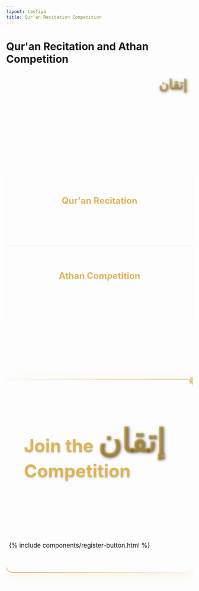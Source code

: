 ```yaml
---
layout: tasfiya
title: Qur'an Recitation Competition
---
```


<div class="islamic-decoration">
    <h1>Qur'an Recitation and Athan Competition</h1>
</div>

<p class="lead mb-5">
    SIO Abul Fazal presents the first edition of <span class="thuluth-text">إتقان</span> competition, which brings together all those with beautiful and touching voices in the Qur'an Recitation and the Athan from all over the place, in Delhi, which aims to honor the most beautiful voices in Qur'an Recitation and Athan raising.
    
</p>

<div class="row justify-content-center mt-5">
    <div class="col-md-4 mb-4">
        <div class="feature-card">
            <i class="fas fa-book-quran fa-3x mb-3" style="color: #dfb456;"></i>
            <h3>Qur'an Recitation</h3>
            <p>Showcase your talent in reciting the Holy Qur'an with proper Tajweed and beautiful voice</p>
        </div>
    </div>
    <div class="col-md-4 mb-4">
        <div class="feature-card">
            <i class="fas fa-mosque fa-3x mb-3" style="color: #dfb456;"></i>
            <h3>Athan Competition</h3>
            <p>Present the call to prayer with your melodious voice and perfect pronunciation</p>
        </div>
    </div>
</div>

<div class="register-hero-section">
    <div class="register-hero-bg"></div>
    <div class="container">
        <div class="row justify-content-center">
            <div class="col-lg-10 text-center">
                <div class="register-content">
                    <h2 class="mb-4">Join the <span class="thuluth-text">إتقان</span> Competition</h2>
                    <p class="lead mb-4">Showcase your talent in Quran recitation and Adhan. Register now to be part of this blessed journey.</p>
                    <div class="register-hero-button">
                        {% include components/register-button.html %}
                    </div>
                </div>
            </div>
        </div>
    </div>
</div>

<style>
/* Add Thuluth font */
@import url('https://fonts.googleapis.com/css2?family=Amiri:wght@400;700&display=swap');

.thuluth-text {
    font-family: 'Amiri', serif;
    font-size: 1.8em;
    background: linear-gradient(45deg, #dfb456, #e6c172);
    -webkit-background-clip: text;
    -webkit-text-fill-color: transparent;
    text-shadow: 2px 2px 4px rgba(0, 0, 0, 0.3);
    font-weight: 700;
    filter: drop-shadow(2px 2px 4px rgba(0, 0, 0, 0.3));
    display: inline-block;
}

.lead {
    font-size: 1.25rem;
    font-weight: 300;
    line-height: 1.8;
    text-align: center;
    color: rgba(255, 255, 255, 0.9);
}

.feature-card {
    background: rgba(255, 255, 255, 0.02);
    border-radius: 8px;
    padding: 2rem;
    transition: background 0.3s ease;
    border: 1px solid rgba(223, 180, 86, 0.1);
}

.feature-card:hover {
    background: rgba(223, 180, 86, 0.05);
}

.feature-card h3 {
    color: #dfb456;
    font-size: 1.5rem;
    margin-bottom: 1rem;
    text-align: center;
}

.feature-card p {
    color: rgba(255, 255, 255, 0.9);
    margin-bottom: 0;
    text-align: center;
    line-height: 1.6;
    font-size: 1.1rem;
}

@media (max-width: 768px) {
    .thuluth-text {
        font-size: 1.5em;
    }
}

.register-hero-section {
    position: relative;
    padding: 6rem 0;
    margin-top: 4rem;
    overflow: hidden;
}

.register-hero-bg {
    position: absolute;
    top: 0;
    left: 0;
    right: 0;
    bottom: 0;
    background: url('/assets/img/islamic/pattern.png') center/cover;
    opacity: 0.05;
    animation: slowMove 20s linear infinite;
}

@keyframes slowMove {
    0% { transform: translate(0, 0) rotate(0deg); }
    50% { transform: translate(2%, 2%) rotate(1deg); }
    100% { transform: translate(0, 0) rotate(0deg); }
}

.register-content {
    position: relative;
    z-index: 1;
    padding: 3rem;
    border-radius: 20px;
    backdrop-filter: blur(10px);
    box-shadow: 0 8px 32px rgba(223, 180, 86, 0.15);
}

.register-content::before {
    content: '';
    position: absolute;
    inset: -2px;
    border-radius: 20px;
    padding: 2px;
    background: linear-gradient(45deg, #dfb456, transparent, #e6c172);
    -webkit-mask: linear-gradient(#fff 0 0) content-box, linear-gradient(#fff 0 0);
    mask: linear-gradient(#fff 0 0) content-box, linear-gradient(#fff 0 0);
    -webkit-mask-composite: xor;
    mask-composite: exclude;
}

.register-content h2 {
    color: #dfb456;
    font-size: 3rem;
    margin-bottom: 1.5rem;
    text-shadow: 0 2px 4px rgba(0, 0, 0, 0.2);
}

.register-content .lead {
    color: rgba(255, 255, 255, 0.9);
    font-size: 1.4rem;
    line-height: 1.6;
    margin-bottom: 2rem;
}

.register-hero-button {
    transform: scale(1.2);
    margin: 2rem 0 1rem;
}

.register-hero-button .register-button {
    padding: 1rem 2.5rem;
    font-size: 1.2rem;
    box-shadow: 0 8px 25px rgba(223, 180, 86, 0.3);
}

/* Decorative elements */
.register-content::after {
    content: '❁';
    position: absolute;
    top: -1rem;
    right: -1rem;
    font-size: 2rem;
    color: #dfb456;
    animation: rotate 10s linear infinite;
}

@keyframes rotate {
    from { transform: rotate(0deg); }
    to { transform: rotate(360deg); }
}

/* Mobile responsive */
@media (max-width: 768px) {
    .register-hero-section {
        padding: 4rem 0;
        margin-top: 3rem;
    }
    
    .register-content {
        padding: 2rem;
    }
    
    .register-content h2 {
        font-size: 2rem;
    }
    
    .register-content .lead {
        font-size: 1.1rem;
    }
    
    .register-hero-button {
        transform: scale(1.1);
        margin: 1.5rem 0 0.5rem;
    }
    
    .register-hero-button .register-button {
        padding: 0.8rem 2rem;
        font-size: 1.1rem;
    }
}
</style>

<!-- Add more sections as needed --> 
